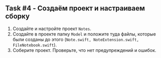 ## Task #4 - Создаём проект и настраиваем сборку

1. Создайте и настройте проект `Notes`. 
2. Создайте в проекте папку `Model` и положите туда файлы, которые были созданы до этого (`Note.swift, NoteExtension.swift, FileNotebook.swift`). 
3. Соберите проект. Проверьте, что нет предупреждений и ошибок. 
 
